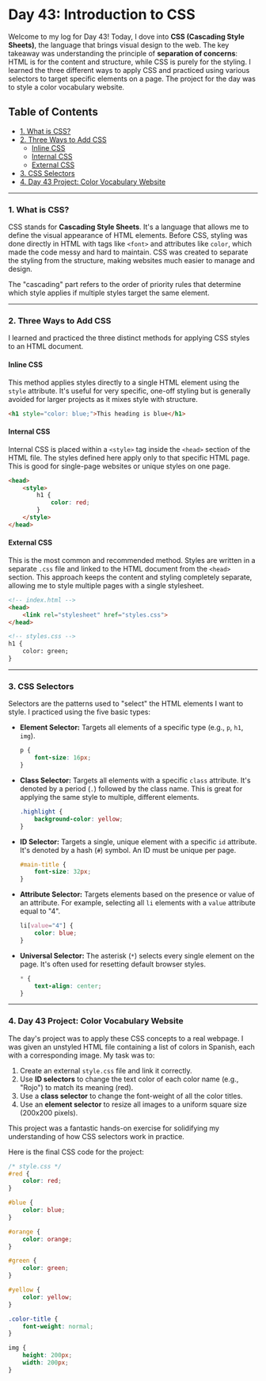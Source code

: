 # Day 43: Introduction to CSS

Welcome to my log for Day 43! Today, I dove into **CSS (Cascading Style Sheets)**, the language that brings visual design to the web. The key takeaway was understanding the principle of **separation of concerns**: HTML is for the content and structure, while CSS is purely for the styling. I learned the three different ways to apply CSS and practiced using various selectors to target specific elements on a page. The project for the day was to style a color vocabulary website.


## Table of Contents
- [1. What is CSS?](#1-what-is-css)
- [2. Three Ways to Add CSS](#2-three-ways-to-add-css)
  - [Inline CSS](#inline-css)
  - [Internal CSS](#internal-css)
  - [External CSS](#external-css)
- [3. CSS Selectors](#3-css-selectors)
- [4. Day 43 Project: Color Vocabulary Website](#4-day-43-project-color-vocabulary-website)

---

### 1. What is CSS?
CSS stands for **Cascading Style Sheets**. It's a language that allows me to define the visual appearance of HTML elements. Before CSS, styling was done directly in HTML with tags like `<font>` and attributes like `color`, which made the code messy and hard to maintain. CSS was created to separate the styling from the structure, making websites much easier to manage and design.

The "cascading" part refers to the order of priority rules that determine which style applies if multiple styles target the same element.

---

### 2. Three Ways to Add CSS
I learned and practiced the three distinct methods for applying CSS styles to an HTML document.

#### Inline CSS
This method applies styles directly to a single HTML element using the `style` attribute. It's useful for very specific, one-off styling but is generally avoided for larger projects as it mixes style with structure.

```html
<h1 style="color: blue;">This heading is blue</h1>
```

#### Internal CSS
Internal CSS is placed within a `<style>` tag inside the `<head>` section of the HTML file. The styles defined here apply only to that specific HTML page. This is good for single-page websites or unique styles on one page.

```html
<head>
    <style>
        h1 {
            color: red;
        }
    </style>
</head>
```

#### External CSS
This is the most common and recommended method. Styles are written in a separate `.css` file and linked to the HTML document from the `<head>` section. This approach keeps the content and styling completely separate, allowing me to style multiple pages with a single stylesheet.

```html
<!-- index.html -->
<head>
    <link rel="stylesheet" href="styles.css">
</head>

<!-- styles.css -->
h1 {
    color: green;
}
```

---

### 3. CSS Selectors
Selectors are the patterns used to "select" the HTML elements I want to style. I practiced using the five basic types:

-   **Element Selector:** Targets all elements of a specific type (e.g., `p`, `h1`, `img`).
    ```css
    p {
        font-size: 16px;
    }
    ```
-   **Class Selector:** Targets all elements with a specific `class` attribute. It's denoted by a period (`.`) followed by the class name. This is great for applying the same style to multiple, different elements.
    ```css
    .highlight {
        background-color: yellow;
    }
    ```
-   **ID Selector:** Targets a single, unique element with a specific `id` attribute. It's denoted by a hash (`#`) symbol. An ID must be unique per page.
    ```css
    #main-title {
        font-size: 32px;
    }
    ```
-   **Attribute Selector:** Targets elements based on the presence or value of an attribute. For example, selecting all `li` elements with a `value` attribute equal to "4".
    ```css
    li[value="4"] {
        color: blue;
    }
    ```
-   **Universal Selector:** The asterisk (`*`) selects every single element on the page. It's often used for resetting default browser styles.
    ```css
    * {
        text-align: center;
    }
    ```

---

### 4. Day 43 Project: Color Vocabulary Website
The day's project was to apply these CSS concepts to a real webpage. I was given an unstyled HTML file containing a list of colors in Spanish, each with a corresponding image. My task was to:
1.  Create an external `style.css` file and link it correctly.
2.  Use **ID selectors** to change the text color of each color name (e.g., "Rojo") to match its meaning (red).
3.  Use a **class selector** to change the font-weight of all the color titles.
4.  Use an **element selector** to resize all images to a uniform square size (200x200 pixels).

This project was a fantastic hands-on exercise for solidifying my understanding of how CSS selectors work in practice.

Here is the final CSS code for the project:

```css
/* style.css */
#red {
    color: red;
}

#blue {
    color: blue;
}

#orange {
    color: orange;
}

#green {
    color: green;
}

#yellow {
    color: yellow;
}

.color-title {
    font-weight: normal;
}

img {
    height: 200px;
    width: 200px;
}
```